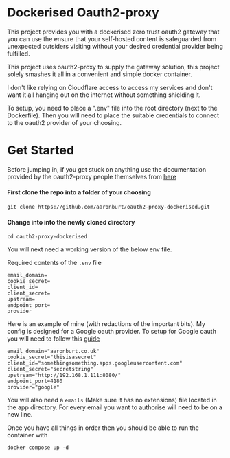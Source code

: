 # Dockerised Oauth2-proxy

This project provides you with a dockerised zero trust oauth2 gateway that you can use the ensure that your self-hosted content is safeguarded from unexpected outsiders visiting without your desired credential provider being fulfilled. 

This project uses oauth2-proxy to supply the gateway solution, this project solely smashes it all in a convenient and simple docker container. 

I don't like relying on Cloudflare access to access my services and don't want it all hanging out on the internet without something shielding it. 

To setup, you need to place a ".env" file into the root directory (next to the Dockerfile). Then you will need to place the suitable credentials to connect to the oauth2 provider of your choosing.

# Get Started 

Before jumping in, if you get stuck on anything use the documentation provided by the oauth2-proxy people themselves from [here](https://oauth2-proxy.github.io/oauth2-proxy/docs/configuration/oauth_provider/)

#### First clone the repo into a folder of your choosing
```
git clone https://github.com/aaronburt/oauth2-proxy-dockerised.git
```

#### Change into into the newly cloned directory
```
cd oauth2-proxy-dockerised
```

You will next need a working version of the below env file. 

Required contents of the ```.env``` file
```
email_domain=
cookie_secret=
client_id=
client_secret=
upstream=
endpoint_port=
provider
```

Here is an example of mine (with redactions of the important bits). My config is designed for a Google oauth provider. To setup for Google oauth you will need to follow this [guide](https://developers.google.com/workspace/guides/create-credentials)
```
email_domain="aaronburt.co.uk"
cookie_secret="thisisasecret"
client_id="somethingsomething.apps.googleusercontent.com"
client_secret="secretstring"
upstream="http://192.168.1.111:8080/"
endpoint_port=4180
provider="google"
```

You will also need a ```emails``` (Make sure it has no extensions) file located in the app directory. For every email you want to authorise will need to be on a new line.

Once you have all things in order then you should be able to run the container with

```
docker compose up -d 
```